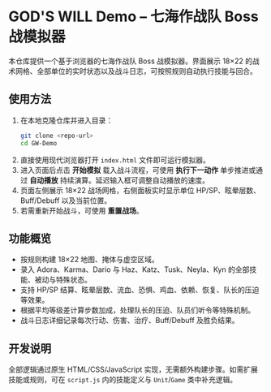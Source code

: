 # GOD'S WILL Demo – 七海作战队 Boss 战模拟器

本仓库提供一个基于浏览器的七海作战队 Boss 战模拟器。界面展示 18×22 的战术网格、全部单位的实时状态以及战斗日志，可按照规则自动执行技能与回合。

## 使用方法

1. 在本地克隆仓库并进入目录：
   ```bash
   git clone <repo-url>
   cd GW-Demo
   ```
2. 直接使用现代浏览器打开 `index.html` 文件即可运行模拟器。
3. 进入页面后点击 **开始模拟** 载入战斗流程，可使用 **执行下一动作** 单步推进或通过 **自动播放** 持续演算。延迟输入框可调整自动播放的速度。
4. 页面左侧展示 18×22 战场网格，右侧面板实时显示单位 HP/SP、眩晕层数、Buff/Debuff 以及当前位置。
5. 若需重新开始战斗，可使用 **重置战场**。

## 功能概览

- 按规则构建 18×22 地图、掩体与虚空区域。
- 录入 Adora、Karma、Dario 与 Haz、Katz、Tusk、Neyla、Kyn 的全部技能、被动与特殊状态。
- 支持 HP/SP 结算、眩晕层数、流血、恐惧、鸡血、依赖、恢复、队长的压迫等效果。
- 根据平均等级差计算步数加成，处理队长的压迫、队员们听令等特殊机制。
- 战斗日志详细记录每次行动、伤害、治疗、Buff/Debuff 及胜负结果。

## 开发说明

全部逻辑通过原生 HTML/CSS/JavaScript 实现，无需额外构建步骤。如需扩展技能或规则，可在 `script.js` 内的技能定义与 `Unit`/`Game` 类中补充逻辑。
